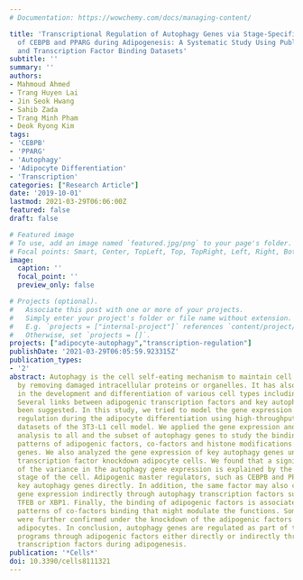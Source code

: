 ```yaml
---
# Documentation: https://wowchemy.com/docs/managing-content/

title: 'Transcriptional Regulation of Autophagy Genes via Stage-Specific Activation
  of CEBPB and PPARG during Adipogenesis: A Systematic Study Using Public Gene Expression
  and Transcription Factor Binding Datasets'
subtitle: ''
summary: ''
authors:
- Mahmoud Ahmed
- Trang Huyen Lai
- Jin Seok Hwang
- Sahib Zada
- Trang Minh Pham
- Deok Ryong Kim
tags:
- 'CEBPB'
- 'PPARG'
- 'Autophagy'
- 'Adipocyte Differentiation'
- 'Transcription'
categories: ["Research Article"]
date: '2019-10-01'
lastmod: 2021-03-29T06:06:00Z
featured: false
draft: false

# Featured image
# To use, add an image named `featured.jpg/png` to your page's folder.
# Focal points: Smart, Center, TopLeft, Top, TopRight, Left, Right, BottomLeft, Bottom, BottomRight.
image:
  caption: ''
  focal_point: ''
  preview_only: false

# Projects (optional).
#   Associate this post with one or more of your projects.
#   Simply enter your project's folder or file name without extension.
#   E.g. `projects = ["internal-project"]` references `content/project/deep-learning/index.md`.
#   Otherwise, set `projects = []`.
projects: ["adipocyte-autophagy","transcription-regulation"]
publishDate: '2021-03-29T06:05:59.923315Z'
publication_types:
- '2'
abstract: Autophagy is the cell self-eating mechanism to maintain cell homeostasis
  by removing damaged intracellular proteins or organelles. It has also been implicated
  in the development and differentiation of various cell types including the adipocyte.
  Several links between adipogenic transcription factors and key autophagy genes has
  been suggested. In this study, we tried to model the gene expression and their transcriptional
  regulation during the adipocyte differentiation using high-throughput sequencing
  datasets of the 3T3-L1 cell model. We applied the gene expression and co-expression
  analysis to all and the subset of autophagy genes to study the binding, and occupancy
  patterns of adipogenic factors, co-factors and histone modifications on key autophagy
  genes. We also analyzed the gene expression of key autophagy genes under different
  transcription factor knockdown adipocyte cells. We found that a significant percent
  of the variance in the autophagy gene expression is explained by the differentiation
  stage of the cell. Adipogenic master regulators, such as CEBPB and PPARG target
  key autophagy genes directly. In addition, the same factor may also control autophagy
  gene expression indirectly through autophagy transcription factors such as FOXO1,
  TFEB or XBP1. Finally, the binding of adipogenic factors is associated with certain
  patterns of co-factors binding that might modulate the functions. Some of the findings
  were further confirmed under the knockdown of the adipogenic factors in the differentiating
  adipocytes. In conclusion, autophagy genes are regulated as part of the transcriptional
  programs through adipogenic factors either directly or indirectly through autophagy
  transcription factors during adipogenesis.
publication: '*Cells*'
doi: 10.3390/cells8111321
---
```

